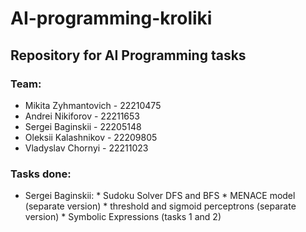 # AI-programming-kroliki


## Repository for AI Programming tasks


### Team: 
- Mikita Zyhmantovich - 22210475
- Andrei Nikiforov - 22211653
- Sergei Baginskii - 22205148
- Oleksii Kalashnikov - 22209805
- Vladyslav Chornyi - 22211023


### Tasks done:
- Sergei Baginskii:
        * Sudoku Solver DFS and BFS
        * MENACE model (separate version)
        * threshold and sigmoid perceptrons (separate version)
        * Symbolic Expressions (tasks 1 and 2)
